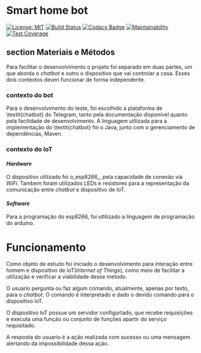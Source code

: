 # Smart home bot

[![License: MIT](https://img.shields.io/badge/License-MIT-yellow.svg)](https://opensource.org/licenses/MIT)
[![Build Status](https://travis-ci.org/alexNeto/smart-home-bot.svg?branch=master)](https://travis-ci.org/alexNeto/smart-home-bot)
[![Codacy Badge](https://api.codacy.com/project/badge/Grade/24ec6c739bfc405ead8973438883f4a3)](https://www.codacy.com/app/alexNeto/smart-home-bot?utm_source=github.com&amp;utm_medium=referral&amp;utm_content=alexNeto/smart-home-bot&amp;utm_campaign=Badge_Grade)
[![Maintainability](https://api.codeclimate.com/v1/badges/14f8fbc90ea509f00f63/maintainability)](https://codeclimate.com/github/alexNeto/smart-home-bot/maintainability)
[![Test Coverage](https://api.codeclimate.com/v1/badges/14f8fbc90ea509f00f63/test_coverage)](https://codeclimate.com/github/alexNeto/smart-home-bot/test_coverage)

## section Materiais e Métodos

Para facilitar o desenvolvimento o projeto foi separado em duas partes, um que aborda o  _chatbot_ e outro o dispositivo que vai controlar a casa.
Esses dois contextos deven funcionar de forma independente.

### contexto do bot
Para o desenvolvimento do teste, foi escolhido a plataforma de \textit{chatbot} do Telegram, tanto pela documentação disponível quanto pela facilidade de desenvolvimento. A linguagem utilizada para a implementação do \textit{chatbot} foi o Java, junto com o gerenciamento de dependências, Maven.

### contexto do IoT
#### _Hardware_
O dispositivo utilizado foi o_esp8266_, pela capacidade de conexão via _WiFi_. Tambem foram utilizados LEDs e resistores para a representação da comunicação entre _chatbot_ e dispositivo de IoT.

#### _Software_
Para a programação do esp8266, foi utlilizado a linguagem de programação do arduino.

# Funcionamento
Como objeto de estudo foi iniciado o desenvolvimento para interação entre homem e dispositivo de IoT(_Internet of Things_), como meio de facilitar a utilização e verificar a viabilidade desse metodo.


O usuario pergunta ou faz algum comando, atualmente, apenas por texto, para o _chatbot_. O comando é interpretado e dado o devido comando para o dispositivo IoT.


O dispositivo IoT possue um servidor configurtado, que recebe requisições e executa uma função ou conjunto de funções apartir do serviço requisitado.


A resposta do usuario é a ação realizada com sucesso ou uma mensagem alertando da impossibilidade dessa ação.
